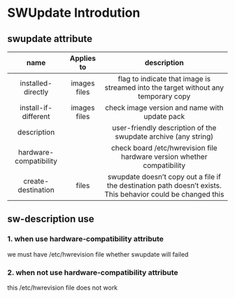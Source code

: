 # SWUpdate Introdution

## swupdate attribute

|  name  |  Applies to   |  description  |
|:-------------------:|:----------------------:|:-------------------:|
| installed-directly  | images files |flag to indicate that image is streamed into the target without any temporary copy |
| install-if-different | images files | check image version and name with update pack |
|description |    | user-friendly description of the swupdate archive (any string)|
|hardware-compatibility |    | check board /etc/hwrevision file hardware version whether compatibility |
|create-destination | files | swupdate doesn’t copy out a file if the destination path doesn’t exists. This behavior could be changed this |

## sw-description use

### 1. when use hardware-compatibility attribute

we must have /etc/hwrevision file whether swupdate will failed

### 2. when not use hardware-compatibility attribute

this /etc/hwrevision file does not work

